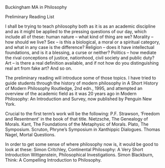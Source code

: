 Buckingham MA in Philosophy

Preliminary Reading List

I shall be trying to teach philosophy both as it is as an academic discipline and as it might be applied to the pressing questions of our day, which include all of these: human nature – what kind of thing are we? Morality – how should we live? Sex – is this a biological, a moral or a spiritual category, and what in any case is the difference? Religion – does it have intellectual foundations, and is it a blessing, a curse or neither? Politics – how mediate the rival conceptions of justice, nationhood, civil society and public duty? Art – is there a real definition available, and if not how do you distinguishing real art from fake art? And so on.

The preliminary reading will introduce some of those topics. I have tried to guide students through the history of modern philosophy in A Short History of Modern Philosophy Routledge, 2nd edn., 1995, and attempted an overview of the academic field as it was 20 years ago in Modern Philosophy: An Introduction and Survey, now published by Penguin New York. 

Crucial to the first term’s work will be the following: 
P.F. Strawson, ‘Freedom and Resentment’ in the book of that title.
Nietzsche, The Genealogy of Morals.
Kant, The Foundations of the Metaphysic of Morals.
Plato, The Symposium.
Scruton, Phryne’s Symposium in Xanthippic Dialogues.
Thomas Nagel, Mortal Questions. 

In order to get some sense of where philosophy now is, it would be good to look at these:
Simon Critchley, Continental Philosophy: A Very Short Introduction
Wittgenstein, Philosophical Investigations.
Simon Blackburn, Think: A Compelling Introduction to Philosophy.
